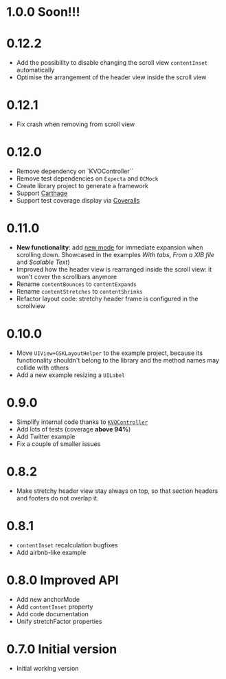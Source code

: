 # 1.0.0 Soon!!!

# 0.12.2

- Add the possibility to disable changing the scroll view `contentInset` automatically
- Optimise the arrangement of the header view inside the scroll view

# 0.12.1

- Fix crash when removing from scroll view

# 0.12.0

- Remove dependency on `KVOController``
- Remove test dependencies on `Expecta` and `OCMock`
- Create library project to generate a framework
- Support [Carthage](https://github.com/Carthage/Carthage)
- Support test coverage display via [Coveralls](https://coveralls.io)

# 0.11.0

- **New functionality**: add [new mode](https://github.com/gskbyte/GSKStretchyHeaderView/blob/master/Pod/Classes/GSKStretchyHeaderView.h#L64) for immediate expansion when scrolling down. Showcased in the examples *With tabs*, *From a XIB file* and *Scalable Text*)
- Improved how the header view is rearranged inside the scroll view: it won't cover the scrollbars anymore
- Rename `contentBounces` to `contentExpands`
- Rename `contentStretches` to `contentShrinks`
- Refactor layout code: stretchy header frame is configured in the scrollview

# 0.10.0

- Move `UIView+GSKLayoutHelper` to the example project, because its functionality shouldn't belong to the library and the method names may collide with others
- Add a new example resizing a `UILabel`

# 0.9.0

- Simplify internal code thanks to [`KVOController`](https://github.com/facebook/KVOController)
- Add lots of tests (coverage **above 94%**)
- Add Twitter example
- Fix a couple of smaller issues

# 0.8.2

- Make stretchy header view stay always on top, so that section headers and footers do not overlap it.

# 0.8.1

- `contentInset` recalculation bugfixes
- Add airbnb-like example

# 0.8.0 Improved API

- Add new anchorMode
- Add `contentInset` property
- Add code documentation
- Unify stretchFactor properties

# 0.7.0 Initial version

- Initial working version
